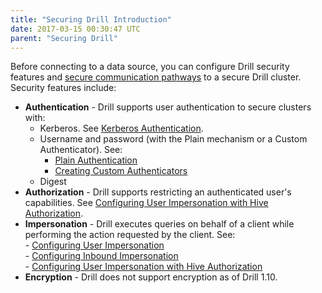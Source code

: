 ```yaml
---
title: "Securing Drill Introduction"
date: 2017-03-15 00:30:47 UTC
parent: "Securing Drill"
---
```


Before connecting to a data source, you can configure Drill security features and [secure communication pathways]({{site.baseurl}}/docs/secure-drill/secure-communication-paths/) to a secure Drill cluster.  Security features include:

- **Authentication** - Drill supports user authentication to secure clusters with:
	- Kerberos. 
		See [Kerberos Authentication]({{site.baseurl}}/docs/securing-drill/configuring-kerberos-authentication/).
	- Username and password (with the Plain mechanism or a Custom Authenticator). See: 
		- [Plain Authentication]({{site.baseurl}}/docs/configuring-plain-authentication/)  
		- [Creating Custom Authenticators]({{site.baseurl}}/docs/custom-authentication)
	- Digest 
- **Authorization** - Drill supports restricting an authenticated user's capabilities.
		See [Configuring User Impersonation with Hive Authorization]({{site.baseurl}}/docs/configuring-user-impersonation-with-hive-authorization/).
- **Impersonation** - Drill executes queries on behalf of a client while performing the action requested by the client.
		See:  
			- [Configuring User Impersonation]({{site.baseurl}}/docs/configuring-user-impersonation/)  
			- [Configuring Inbound Impersonation]({{site.baseurl}}/docs/configuring-inbound-impersonation/)  
			- [Configuring User Impersonation with Hive Authorization]({{site.baseurl}}/docs/configuring-user-impersonation-with-hive-authorization/)  
- **Encryption** - Drill does not support encryption as of Drill 1.10.














 

